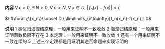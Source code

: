 **内容**
$\forall\;\epsilon>0,\;\exists\;N>0,\;\forall\;n>N,\;\forall\;x\in D,\;\left|\,f_n(x)-f(x)\right|<\epsilon$

$\iff\forall\;\{x_n\}\subset D,\;\lim\limits_{n\to\infty}[f_n(x_n)-f(x_n)]=0$

**说明**
1 类似归海涅结原理，一般用来证明不一致收敛
2 海涅归结原理：一般用来证明函数极限不存在
3 本定理：一般用来证明不一致收敛
4 还有一个用来证明不一致连续的
5 上述三个定理都是用证明其逆否命题来实现证明的
